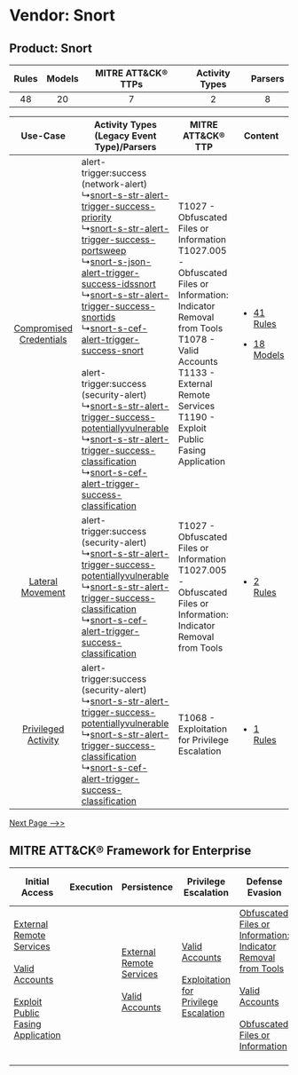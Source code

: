 Vendor: Snort
=============
Product: Snort
--------------
| Rules | Models | MITRE ATT&CK® TTPs | Activity Types | Parsers |
|:-----:|:------:|:------------------:|:--------------:|:-------:|
|  48   |   20   |         7          |       2        |    8    |

|    Use-Case    | Activity Types (Legacy Event Type)/Parsers    | MITRE ATT&CK® TTP    | Content    |
|:----:| ---- | ---- | ---- |
| [Compromised Credentials](../../../UseCases/uc_compromised_credentials.md) |  alert-trigger:success (network-alert)<br> ↳[snort-s-str-alert-trigger-success-priority](Ps/pC_snortsstralerttriggersuccesspriority.md)<br> ↳[snort-s-str-alert-trigger-success-portsweep](Ps/pC_snortsstralerttriggersuccessportsweep.md)<br> ↳[snort-s-json-alert-trigger-success-idssnort](Ps/pC_snortsjsonalerttriggersuccessidssnort.md)<br> ↳[snort-s-str-alert-trigger-success-snortids](Ps/pC_snortsstralerttriggersuccesssnortids.md)<br> ↳[snort-s-cef-alert-trigger-success-snort](Ps/pC_snortscefalerttriggersuccesssnort.md)<br><br> alert-trigger:success (security-alert)<br> ↳[snort-s-str-alert-trigger-success-potentiallyvulnerable](Ps/pC_snortsstralerttriggersuccesspotentiallyvulnerable.md)<br> ↳[snort-s-str-alert-trigger-success-classification](Ps/pC_snortsstralerttriggersuccessclassification.md)<br> ↳[snort-s-cef-alert-trigger-success-classification](Ps/pC_snortscefalerttriggersuccessclassification.md)<br> | T1027 - Obfuscated Files or Information<br>T1027.005 - Obfuscated Files or Information: Indicator Removal from Tools<br>T1078 - Valid Accounts<br>T1133 - External Remote Services<br>T1190 - Exploit Public Fasing Application<br> | [<ul><li>41 Rules</li></ul><ul><li>18 Models</li></ul>](RM/r_m_snort_snort_Compromised_Credentials.md) |
|        [Lateral Movement](../../../UseCases/uc_lateral_movement.md)        |  alert-trigger:success (security-alert)<br> ↳[snort-s-str-alert-trigger-success-potentiallyvulnerable](Ps/pC_snortsstralerttriggersuccesspotentiallyvulnerable.md)<br> ↳[snort-s-str-alert-trigger-success-classification](Ps/pC_snortsstralerttriggersuccessclassification.md)<br> ↳[snort-s-cef-alert-trigger-success-classification](Ps/pC_snortscefalerttriggersuccessclassification.md)<br>    | T1027 - Obfuscated Files or Information<br>T1027.005 - Obfuscated Files or Information: Indicator Removal from Tools<br>    | [<ul><li>2 Rules</li></ul>](RM/r_m_snort_snort_Lateral_Movement.md)    |
|     [Privileged Activity](../../../UseCases/uc_privileged_activity.md)     |  alert-trigger:success (security-alert)<br> ↳[snort-s-str-alert-trigger-success-potentiallyvulnerable](Ps/pC_snortsstralerttriggersuccesspotentiallyvulnerable.md)<br> ↳[snort-s-str-alert-trigger-success-classification](Ps/pC_snortsstralerttriggersuccessclassification.md)<br> ↳[snort-s-cef-alert-trigger-success-classification](Ps/pC_snortscefalerttriggersuccessclassification.md)<br>    | T1068 - Exploitation for Privilege Escalation<br>    | [<ul><li>1 Rules</li></ul>](RM/r_m_snort_snort_Privileged_Activity.md)    |
[Next Page -->>](2_ds_snort_snort.md)

MITRE ATT&CK® Framework for Enterprise
--------------------------------------
| Initial Access                                                                                                                                                                                                                         | Execution | Persistence                                                                                                                                      | Privilege Escalation                                                                                                                                          | Defense Evasion                                                                                                                                                                                                                                                               | Credential Access | Discovery | Lateral Movement | Collection | Command and Control | Exfiltration | Impact |
| -------------------------------------------------------------------------------------------------------------------------------------------------------------------------------------------------------------------------------------- | --------- | ------------------------------------------------------------------------------------------------------------------------------------------------ | ------------------------------------------------------------------------------------------------------------------------------------------------------------- | ----------------------------------------------------------------------------------------------------------------------------------------------------------------------------------------------------------------------------------------------------------------------------- | ----------------- | --------- | ---------------- | ---------- | ------------------- | ------------ | ------ |
| [External Remote Services](https://attack.mitre.org/techniques/T1133)<br><br>[Valid Accounts](https://attack.mitre.org/techniques/T1078)<br><br>[Exploit Public Fasing Application](https://attack.mitre.org/techniques/T1190)<br><br> |           | [External Remote Services](https://attack.mitre.org/techniques/T1133)<br><br>[Valid Accounts](https://attack.mitre.org/techniques/T1078)<br><br> | [Valid Accounts](https://attack.mitre.org/techniques/T1078)<br><br>[Exploitation for Privilege Escalation](https://attack.mitre.org/techniques/T1068)<br><br> | [Obfuscated Files or Information: Indicator Removal from Tools](https://attack.mitre.org/techniques/T1027/005)<br><br>[Valid Accounts](https://attack.mitre.org/techniques/T1078)<br><br>[Obfuscated Files or Information](https://attack.mitre.org/techniques/T1027)<br><br> |                   |           |                  |            |                     |              |        |